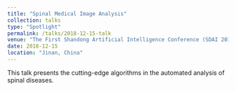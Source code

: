 ```yaml
---
title: "Spinal Medical Image Analysis"
collection: talks
type: "Spotlight"
permalink: /talks/2018-12-15-talk
venue: "The First Shandong Artificial Intelligence Conference (SDAI 2018)"
date: 2018-12-15
location: "Jinan, China"
---
```


This talk presents the cutting-edge algorithms in the automated analysis of spinal diseases.
